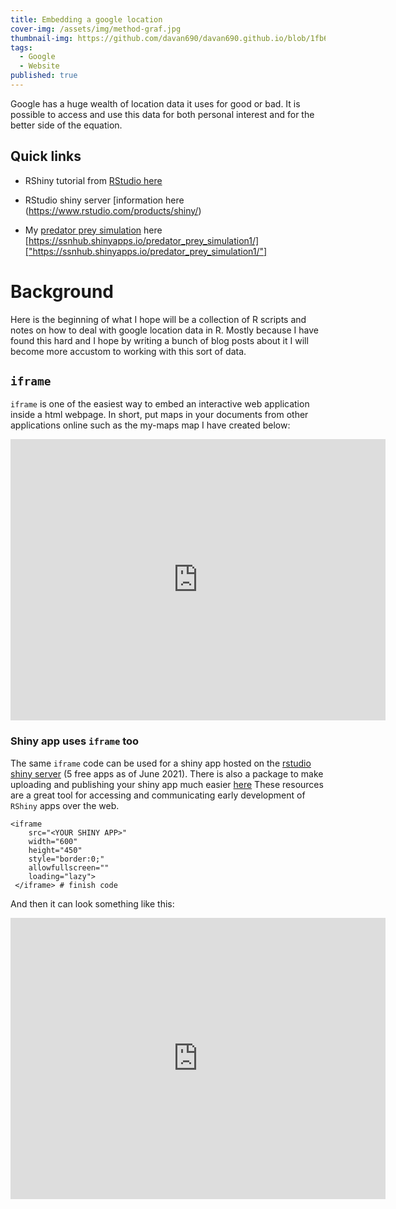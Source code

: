 ```yaml
---
title: Embedding a google location
cover-img: /assets/img/method-graf.jpg
thumbnail-img: https://github.com/davan690/davan690.github.io/blob/1fb6c67142d60d993d123fd818d73bc4dde07465/assets/img/home_image1.jpg
tags:
  - Google
  - Website
published: true
---
```

Google has a huge wealth of location data it uses for good or bad. It is possible to access and use this data for both personal interest and for the better side of the equation. 

## Quick links

- RShiny tutorial from [RStudio here](https://shiny.rstudio.com/tutorial/)

- RStudio shiny server [information here
(https://www.rstudio.com/products/shiny/)

- My [predator prey simulation]("https://ssnhub.shinyapps.io/predator_prey_simulation1/") here [https://ssnhub.shinyapps.io/predator_prey_simulation1/]["https://ssnhub.shinyapps.io/predator_prey_simulation1/"]

# Background

Here is the beginning of what I hope will be a collection of R scripts and notes on how to deal with google location data in R. Mostly because I have found this hard and I hope by writing a bunch of blog posts about it I will become more accustom to working with this sort of data.

## `iframe`

`iframe` is one of the easiest way to embed an interactive web application inside a html webpage. In short, put maps in your documents from other applications online such as the my-maps map I have created below:

<iframe src="https://www.google.com/maps/embed?pb=!1m18!1m12!1m3!1d102728.53602889985!2d149.96889269268158!3d-36.42693204654719!2m3!1f0!2f0!3f0!3m2!1i1024!2i768!4f13.1!3m3!1m2!1s0x6b3e721c18d3ea21%3A0x40609b4904406a0!2sBermagui%20NSW%202546!5e0!3m2!1sen!2sau!4v1625880170565!5m2!1sen!2sau" width="600" height="450" style="border:0;" allowfullscreen="" loading="lazy"></iframe>

### Shiny app uses `iframe` too

The same `iframe` code can be used for a shiny app hosted on the [rstudio shiny server](https://shinyapps.io/) (5 free apps as of June 2021). There is also a package to make uploading and publishing your shiny app much easier [here]("https://rstudio.github.io/rsconnect/") These resources are a great tool for accessing and communicating early development of `RShiny` apps over the web. 

```
<iframe 
	src="<YOUR SHINY APP>" 
	width="600" 
    height="450" 
    style="border:0;" 
    allowfullscreen="" 
    loading="lazy">
 </iframe> # finish code
```

And then it can look something like this:

<iframe src="https://ssnhub.shinyapps.io/predator_prey_simulation1/" width="600" height="450" style="border:0;" allowfullscreen="" loading="lazy"></iframe>
